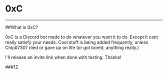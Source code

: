# 0xC

---

##What is 0xC?

0xC is a Discord bot made to do whatever you want it to do. Except it cant really satisfy your needs. Cool stuff is being added frequently, unless Chip#7307 died or gave up on life (or got bored, anything really.)

I'll release an invite link when done with testing. Thanks!


###12.
